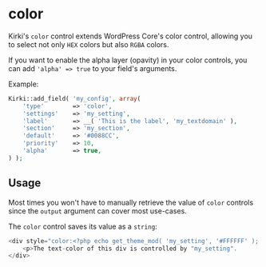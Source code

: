 # color

Kirki's `color` control extends WordPress Core's color control, allowing you to select not only `HEX` colors but also `RGBA` colors.

If you want to enable the alpha layer (opavity) in your color controls, you can add `'alpha' => true` to your field's arguments.

Example:

```php
Kirki::add_field( 'my_config', array(
    'type'        => 'color',
    'settings'    => 'my_setting',
    'label'       => __( 'This is the label', 'my_textdomain' ),
    'section'     => 'my_section',
    'default'     => '#0088CC',
    'priority'    => 10,
    'alpha'       => true,
) );
```

## Usage
Most times you won't have to manually retrieve the value of `color` controls since the `output` argument can cover most use-cases.

The `color` control saves its value as a `string`:
```php
<div style="color:<?php echo get_theme_mod( 'my_setting', '#FFFFFF' ); ?>">
    <p>The text-color of this div is controlled by "my_setting".
</div>
```
